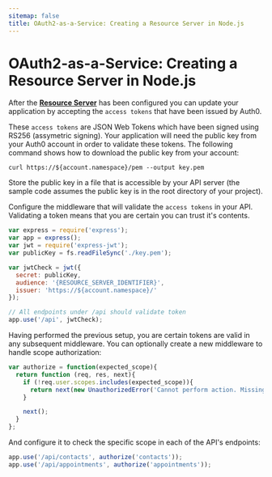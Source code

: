 ```yaml
---
sitemap: false
title: OAuth2-as-a-Service: Creating a Resource Server in Node.js
---
```


# OAuth2-as-a-Service: Creating a Resource Server in Node.js

After the [**Resource Server**](/oauth2-as-a-service/resource-servers) has been configured you can update your application by accepting the `access tokens` that have been issued by Auth0.

These `access tokens` are JSON Web Tokens which have been signed using RS256 (assymetric signing). Your application will need the public key from your Auth0 account in order to validate these tokens. The following command shows how to download the public key from your account:

```
curl https://${account.namespace}/pem --output key.pem
```

Store the public key in a file that is accessible by your API server (the sample code assumes the public key is in the root directory of your project).

Configure the middleware that will validate the `access tokens` in your API. Validating a token means that you are certain you can trust it's contents.

```js
var express = require('express');
var app = express();
var jwt = require('express-jwt');
var publicKey = fs.readFileSync('./key.pem');

var jwtCheck = jwt({
  secret: publicKey,
  audience: '{RESOURCE_SERVER_IDENTIFIER}',
  issuer: 'https://${account.namespace}/'
});

// All endpoints under /api should validate token
app.use('/api', jwtCheck);
```

Having performed the previous setup, you are certain tokens are valid in any subsequent middleware. You can optionally create a new middleware to handle scope authorization:

```js
var authorize = function(expected_scope){
  return function (req, res, next){
    if (!req.user.scopes.includes(expected_scope)){
      return next(new UnauthorizedError('Cannot perform action. Missing scope ' + expected_scope}));
    }

    next();
  }
};
```

And configure it to check the specific scope in each of the API's endpoints:

```js
app.use('/api/contacts', authorize('contacts'));
app.use('/api/appointments', authorize('appointments'));
```
